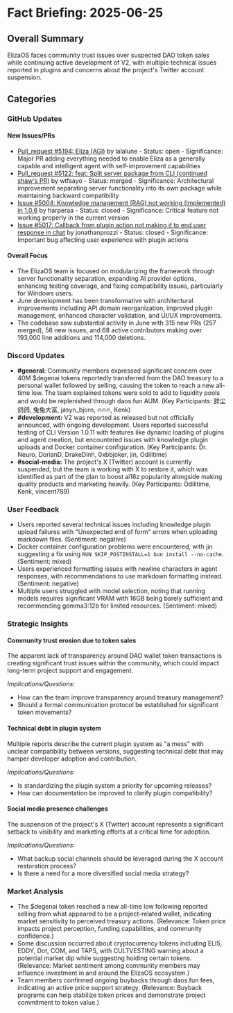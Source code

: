 # Fact Briefing: 2025-06-25

## Overall Summary
ElizaOS faces community trust issues over suspected DAO token sales while continuing active development of V2, with multiple technical issues reported in plugins and concerns about the project's Twitter account suspension.

## Categories

### GitHub Updates

#### New Issues/PRs
- [Pull_request #5194: Eliza (AGI)](https://github.com/elizaos/eliza/pull/5194) by lalalune - Status: open - Significance: Major PR adding everything needed to enable Eliza as a generally capable and intelligent agent with self-improvement capabilities
- [Pull_request #5122: feat: Split server package from CLI (continued shaw's PR)](https://github.com/elizaos/eliza/pull/5122) by wtfsayo - Status: merged - Significance: Architectural improvement separating server functionality into its own package while maintaining backward compatibility
- [Issue #5004: Knowledge management (RAG) not working (implemented) in 1.0.6](https://github.com/elizaos/eliza/issues/5004) by harperaa - Status: closed - Significance: Critical feature not working properly in the current version
- [Issue #5017: Callback from plugin action not making it to end user response in chat](https://github.com/elizaos/eliza/issues/5017) by jonathanprozzi - Status: closed - Significance: Important bug affecting user experience with plugin actions

#### Overall Focus
- The ElizaOS team is focused on modularizing the framework through server functionality separation, expanding AI provider options, enhancing testing coverage, and fixing compatibility issues, particularly for Windows users.
- June development has been transformative with architectural improvements including API domain reorganization, improved plugin management, enhanced character validation, and UI/UX improvements.
- The codebase saw substantial activity in June with 315 new PRs (257 merged), 56 new issues, and 68 active contributors making over 193,000 line additions and 114,000 deletions.

### Discord Updates
- **#general:** Community members expressed significant concern over 40M $degenai tokens reportedly transferred from the DAO treasury to a personal wallet followed by selling, causing the token to reach a new all-time low. The team explained tokens were sold to add to liquidity pools and would be replenished through daos.fun AUM. (Key Participants: 辞尘鸽鸽, 兔兔大富, jasyn_bjorn, 🔥🔥🔥, Kenk)
- **#development:** V2 was reported as released but not officially announced, with ongoing development. Users reported successful testing of CLI Version 1.0.11 with features like dynamic loading of plugins and agent creation, but encountered issues with knowledge plugin uploads and Docker container configuration. (Key Participants: Dr. Neuro, DorianD, DrakeDinh, 0xbbjoker, jin, Odilitime)
- **#social-media:** The project's X (Twitter) account is currently suspended, but the team is working with X to restore it, which was identified as part of the plan to boost ai16z popularity alongside making quality products and marketing heavily. (Key Participants: Odilitime, Kenk, vincent789)

### User Feedback
- Users reported several technical issues including knowledge plugin upload failures with "Unexpected end of form" errors when uploading markdown files. (Sentiment: negative)
- Docker container configuration problems were encountered, with jin suggesting a fix using `RUN SKIP_POSTINSTALL=1 bun install --no-cache`. (Sentiment: mixed)
- Users experienced formatting issues with newline characters in agent responses, with recommendations to use markdown formatting instead. (Sentiment: negative)
- Multiple users struggled with model selection, noting that running models requires significant VRAM with 16GB being barely sufficient and recommending gemma3:12b for limited resources. (Sentiment: mixed)

### Strategic Insights

#### Community trust erosion due to token sales
The apparent lack of transparency around DAO wallet token transactions is creating significant trust issues within the community, which could impact long-term project support and engagement.

*Implications/Questions:*
  - How can the team improve transparency around treasury management?
  - Should a formal communication protocol be established for significant token movements?

#### Technical debt in plugin system
Multiple reports describe the current plugin system as "a mess" with unclear compatibility between versions, suggesting technical debt that may hamper developer adoption and contribution.

*Implications/Questions:*
  - Is standardizing the plugin system a priority for upcoming releases?
  - How can documentation be improved to clarify plugin compatibility?

#### Social media presence challenges
The suspension of the project's X (Twitter) account represents a significant setback to visibility and marketing efforts at a critical time for adoption.

*Implications/Questions:*
  - What backup social channels should be leveraged during the X account restoration process?
  - Is there a need for a more diversified social media strategy?

### Market Analysis
- The $degenai token reached a new all-time low following reported selling from what appeared to be a project-related wallet, indicating market sensitivity to perceived treasury actions. (Relevance: Token price impacts project perception, funding capabilities, and community confidence.)
- Some discussion occurred about cryptocurrency tokens including ELI5, EDDY, Dot, COM, and TAPS, with CULTVESTING warning about a potential market dip while suggesting holding certain tokens. (Relevance: Market sentiment among community members may influence investment in and around the ElizaOS ecosystem.)
- Team members confirmed ongoing buybacks through daos.fun fees, indicating an active price support strategy. (Relevance: Buyback programs can help stabilize token prices and demonstrate project commitment to token value.)